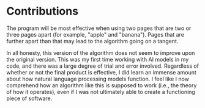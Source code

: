 # Contributions 

The program will be most effective when using two pages that are two or three pages apart (for example, "apple" and "banana"). Pages that are further apart than that may lead to the algorithm going on a tangent.

In all honesty, this version of the algorithm does not seem to improve upon the original version. This was my first time working with AI models in my code, and there was a large degree of trial and error involved. Regardless of whether or not the final product is effective, I did learn an immense amount about how natural language processing models function. I feel like I now comprehend how an algorithm like this is supposed to work (i.e., the theory of how it operates), even if I was not ultimately able to create a functioning piece of software.
